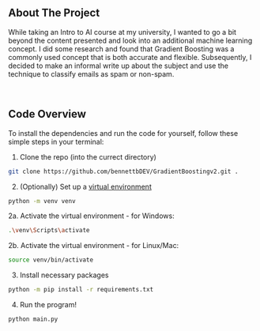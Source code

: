 <!-- ABOUT THE PROJECT -->
## About The Project
While taking an Intro to AI course at my university, I wanted to go a bit beyond the content presented
and look into an additional machine learning concept. I did some research and found that Gradient Boosting was a commonly used concept that is both accurate and flexible. Subsequently, I decided to make an informal write up about the subject and use the technique to classify emails as spam or non-spam.

<br />


## Code Overview

To install the dependencies and run the code for yourself, follow these simple steps in your terminal:

1. Clone the repo (into the currect directory)
```sh
git clone https://github.com/bennettbDEV/GradientBoostingv2.git .
```
2. (Optionally) Set up a [virtual environment](https://www.freecodecamp.org/news/how-to-setup-virtual-environments-in-python/)
```sh
python -m venv venv
```
2a. Activate the virtual environment - for Windows:
```sh
.\venv\Scripts\activate
```
2b. Activate the virtual environment - for Linux/Mac:
```sh
source venv/bin/activate
```
3. Install necessary packages
```sh
python -m pip install -r requirements.txt
```
4. Run the program!
```sh
python main.py
